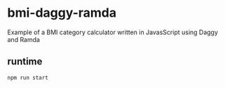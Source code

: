 # bmi-daggy-ramda

Example of a BMI category calculator written in JavasScript using Daggy and Ramda

## runtime

```bash
npm run start
```
